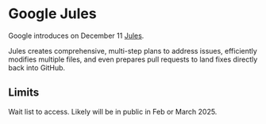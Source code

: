 # Google Jules

Google introduces on December 11 [Jules](https://developers.googleblog.com/en/the-next-chapter-of-the-gemini-era-for-developers/).

Jules creates comprehensive, multi-step plans to address issues, efficiently modifies multiple files, and even prepares pull requests to land fixes directly back into GitHub.

## Limits

Wait list to access. Likely will be in public in Feb or March 2025.